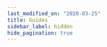 ```yaml
---
last_modified_on: "2020-03-25"
title: Guides
sidebar_label: hidden
hide_pagination: true
---
```




